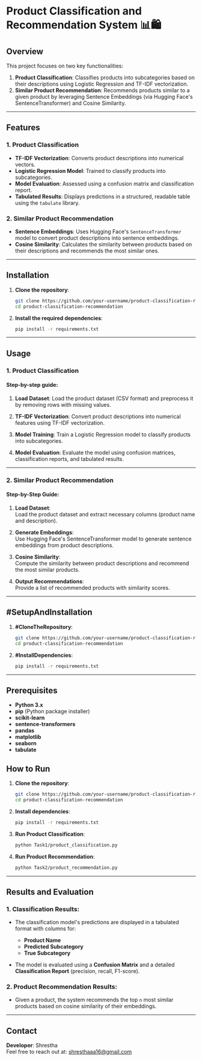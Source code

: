 # Product Classification and Recommendation System 📊🛍️

## Overview
This project focuses on two key functionalities:

1. **Product Classification**: Classifies products into subcategories based on their descriptions using Logistic Regression and TF-IDF vectorization.
2. **Similar Product Recommendation**: Recommends products similar to a given product by leveraging Sentence Embeddings (via Hugging Face's SentenceTransformer) and Cosine Similarity.

---

## Features

### 1. Product Classification
- **TF-IDF Vectorization**: Converts product descriptions into numerical vectors.
- **Logistic Regression Model**: Trained to classify products into subcategories.
- **Model Evaluation**: Assessed using a confusion matrix and classification report.
- **Tabulated Results**: Displays predictions in a structured, readable table using the `tabulate` library.

### 2. Similar Product Recommendation
- **Sentence Embeddings**: Uses Hugging Face's `SentenceTransformer` model to convert product descriptions into sentence embeddings.
- **Cosine Similarity**: Calculates the similarity between products based on their descriptions and recommends the most similar ones.

---

## Installation

1. **Clone the repository**:
    ```bash
    git clone https://github.com/your-username/product-classification-recommendation.git
    cd product-classification-recommendation
    ```

2. **Install the required dependencies**:
    ```bash
    pip install -r requirements.txt
    ```

---

## Usage

### 1. Product Classification

#### Step-by-step guide:

1. **Load Dataset**:
   Load the product dataset (CSV format) and preprocess it by removing rows with missing values.

2. **TF-IDF Vectorization**:
   Convert product descriptions into numerical features using TF-IDF vectorization.

3. **Model Training**:
   Train a Logistic Regression model to classify products into subcategories.

4. **Model Evaluation**:
   Evaluate the model using confusion matrices, classification reports, and tabulated results.

---

### 2. Similar Product Recommendation

#### Step-by-Step Guide:

1. **Load Dataset**:  
   Load the product dataset and extract necessary columns (product name and description).

2. **Generate Embeddings**:  
   Use Hugging Face's SentenceTransformer model to generate sentence embeddings from product descriptions.

3. **Cosine Similarity**:  
   Compute the similarity between product descriptions and recommend the most similar products.

4. **Output Recommendations**:  
   Provide a list of recommended products with similarity scores.

---
## #SetupAndInstallation

1. **#CloneTheRepository**:
    ```bash
    git clone https://github.com/your-username/product-classification-recommendation.git
    cd product-classification-recommendation
    ```

2. **#InstallDependencies**:
    ```bash
    pip install -r requirements.txt
    ```

---


## Prerequisites
- **Python 3.x**
- **pip** (Python package installer)
- **scikit-learn**
- **sentence-transformers**
- **pandas**
- **matplotlib**
- **seaborn**
- **tabulate**

  
## How to Run

1. **Clone the repository**:
    ```bash
    git clone https://github.com/your-username/product-classification-recommendation.git
    cd product-classification-recommendation
    ```

2. **Install dependencies**:
    ```bash
    pip install -r requirements.txt
    ```

3. **Run Product Classification**:
    ```bash
    python Task1/product_classification.py
    ```

4. **Run Product Recommendation**:
    ```bash
    python Task2/product_recommendation.py
    ```

---

## Results and Evaluation

### 1. Classification Results:
- The classification model's predictions are displayed in a tabulated format with columns for:
   - **Product Name**
   - **Predicted Subcategory**
   - **True Subcategory**

- The model is evaluated using a **Confusion Matrix** and a detailed **Classification Report** (precision, recall, F1-score).

### 2. Product Recommendation Results:
- Given a product, the system recommends the top `n` most similar products based on cosine similarity of their embeddings.

---

## Contact
**Developer**: Shrestha  
Feel free to reach out at: shresthaaa16@gmail.com
